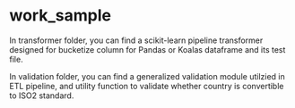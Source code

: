 # work_sample
In transformer folder, you can find a scikit-learn pipeline transformer designed for bucketize column for Pandas or Koalas dataframe and its test file.

In validation folder, you can find a generalized validation module utilzied in ETL pipeline, and utility function to validate whether country is convertible to ISO2 standard.
